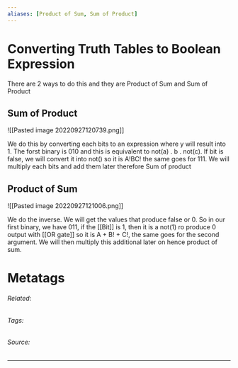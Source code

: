 ```yaml
---
aliases: [Product of Sum, Sum of Product]
---
```

# Converting Truth Tables to Boolean Expression

There are 2 ways to do this and they are Product of Sum and Sum of Product

## Sum of Product

![[Pasted image 20220927120739.png]]

We do this by converting each bits to an expression where y will result into 1. The forst binary is 010 and this is equivalent to not(a) . b . not(c). If bit is false, we will convert it into not() so it is A!BC! the same goes for 111. We will multiply each bits and add them later therefore Sum of product

## Product of Sum

![[Pasted image 20220927121006.png]]

We do the inverse. We will get the values that produce false or 0. So in our first binary, we have 011, if the [[Bit]] is 1, then it is a not(1) ro produce 0 output with [[OR gate]] so it is A + B! + C!, the same goes for the second argument. We will then multiply this additional later on hence product of sum.












# Metatags
###### Related: 
###### Tags: 
###### Source: 

---




